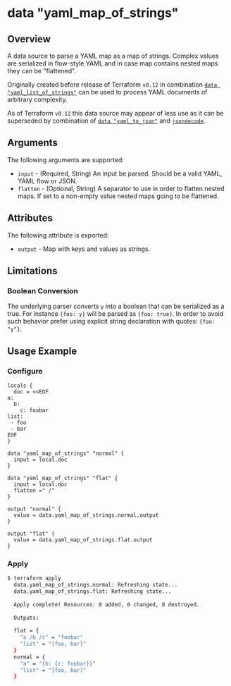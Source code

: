 # data "yaml_map_of_strings"

## Overview
A data source to parse a YAML map as a map of strings.
Complex values are serialized in flow-style YAML and in case map contains nested maps they can be "flattened".  

Originally created before release of Terraform `v0.12` in combination [`data "yaml_list_of_strings"`](./data_source_yaml_list_of_strings.md)
can be used to process YAML documents of arbitrary complexity.

As of Terraform `v0.12` this data source may appear of less use as it can be superseded by combination of
[`data "yaml_to_json"`](./data_source_yaml_to_json.md) and [`jsondecode`](https://www.terraform.io/docs/configuration/functions/jsondecode.html). 
    

## Arguments

The following arguments are supported:

* `input` - (Required, String) An input be parsed. Should be a valid YAML, YAML flow or JSON.
* `flatten` - (Optional, String) A separator to use in order to flatten nested maps. If set to a non-empty value nested maps going to be flattened.

## Attributes

The following attribute is exported:

* `output` - Map with keys and values as strings.

## Limitations

### Boolean Conversion

The underlying parser converts `y` into a boolean that can be serialized as a true. For instance `{foo: y}` will be parsed
as `{foo: true}`. In order to avoid such behavior prefer using explicit string declaration with quotes: `{foo: "y"}`.

## Usage Example

### Configure
```hcl
locals {
  doc = <<EOF
a:
  b:
    c: foobar
list:
 - foo
 - bar
EOF
}

data "yaml_map_of_strings" "normal" {
  input = local.doc
}

data "yaml_map_of_strings" "flat" {
  input = local.doc
  flatten =" /"
}

output "normal" {
  value = data.yaml_map_of_strings.normal.output
}

output "flat" {
  value = data.yaml_map_of_strings.flat.output
}

```

### Apply
```bash
$ terraform apply
  data.yaml_map_of_strings.normal: Refreshing state...
  data.yaml_map_of_strings.flat: Refreshing state...
  
  Apply complete! Resources: 0 added, 0 changed, 0 destroyed.
  
  Outputs:
  
  flat = {
    "a /b /c" = "foobar"
    "list" = "[foo, bar]"
  }
  normal = {
    "a" = "{b: {c: foobar}}"
    "list" = "[foo, bar]"
  }
```

